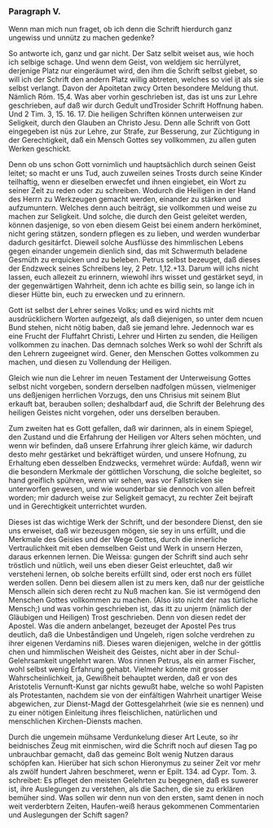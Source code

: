 
<!-- Seite 129 -->

### Paragraph V. 

Wenn man mich nun fraget, ob ich denn<!-- Seite 130 -->
die Schrift hierdurch ganz ungewiss und unnütz 
zu machen gedenke? 

So antworte ich, ganz und gar nicht. Der Satz
selbit weiset aus, wie hoch ich selbige schage. Und wenn
dem Geist, von weldjem sic herrülyret, derjenige Platz
nur eingeräumet wird, den ihm die Schrift selbst giebet,
so will ich der Schrift den andern Platz willig abtreten,
welches so viel ijt als sie selbst verlangt. Davon
der Apoitetan zwcy Orten besondere Meldung thut.
Nämlich Róm. 15,4. Was aber vorhin geschrieben
ist, das ist uns zur Lehre geschrieben, auf daß
wir durch Gedult undTrosider Schrift Hoffnung
haben. Und 2 Tim. 3, 15. 16. 17. Die heiligen
Schriften können unterweisen zur Seligkeit,
durch den Glauben an Christo Jesu. Denn alle
Schrift von Gott eingegeben ist nüs zur Lehre,
zur Strafe, zur Besserung, zur Züchtigung in der
Gerechtigkeit, daß ein Mensch Gottes sey vollkommen,
zu allen guten Werken geschickt.

Denn ob uns schon Gott vornimlich und hauptsächlich
durch seinen Geist leitet; so macht er uns Tud, auch
zuweilen seines Trosts durch seine Kinder teilhaftig,
wenn er dieselben erwecfet und ihnen eingiebet, ein
Wort zu seiner Zeit zu reden oder zu schreiben. Wodurch
die Heiligen in der Hand des Herrn zu Werkzeugen
gemacht werden, einander zu stärken und aufzumuntern.
Welches denn auch beiträgt, sie vollkommen
und weise zu machen zur Seligkeit. Und solche,
die durch den Geist geleitet werden, können dasjenige,
so von eben diesem Geist bei einem andern herköminet,
nicht gering stätzen, sondern pflegen es zu lieben, und
werden wunderbar dadurch gesitárfct. Dieweil solche
Ausflüsse des himmlischen Lebens gegen einander ungemein
dienlich sind, das mit Schwermuth beladene Gesmüth
zu erquicken und zu beleben. Petrus selbst bezeuget,
daß dieses der Endzweck seines Schreibens ley,<!-- Seite 131 -->
2 Petr. 1,12.+13. Darum will ichs nicht lassen,
euch allezeit zu erinnern, wiewohl ihrs wisset und
gestärket seyd, in der gegenwärtigen Wahrheit,
denn ich achte es billig sein, so lange ich in dieser
Hütte bin, euch zu erwecken und zu erinnern.

Gott ist selbst der Lehrer seines Volks; und es wird
nichts mit ausdrücklichern Worten aufgezeigt, als daß
diejenigen, so unter dem ncuen Bund stehen, nicht nötig
baben, daß sie jemand lehre. Jedennoch war
es eine Frucht der Fluffahrt Christi, Lehrer und Hirten
zu senden, die Heiligen vollkommen zu inachen. Das
demnach solches Werk so wohl der Schrift als den Lehrern
zugeeignet wird. Gener, den Menschen Gottes
volkommen zu machen, und diesen zu Vollendung der
Heiligen.

Gleich wie nun die Lehrer im neuen Testament der
Unterweisung Gottes selbst nicht vorgeben, sondern
derselben nadfolgen müssen, vielmeniger uns deßjenigen
herrlichen Vorzugs, den uns Chrisius mit seinem
Blut erkauft bat, berauben sollen; deshalbdarf aud, die
Schrift der Belehrung des heiligen Geistes nicht vorgehen,
oder uns derselben berauben.

Zum zweiten hat es Gott gefallen, daß wir darinnen,
als in einem Spiegel, den Zustand und die Erfahrung
der Heiligen vor Alters sehen möchten, und wenn
wir befinden, daß unsere Erfahrung ihrer gleich käme,
wir dadurch desto mehr gestärket und bekräftiget würden,
und unsere Hofnung, zu Erhaltung eben desselben
Endzwecks, vermehret würde: Aufdaß, wenn wir die
besondern Merkmale der göttlichen Vorschung, die solche
begleitet, so hand greiflich spühren, wenn wir sehen,
was vor Fallstricken sie unterworfen gewesen, und wie
wounderbar sie dennoch von allen  befreit worden; mir
dadurch weise zur Seligkeit gemacyt, zu rechter Zeit
bejiraft und in Gerechtigkeit unterrichtet wurden.

Dieses ist das wichtige Werk der Schrift, und der<!-- Seite 132 -->
besondere Dienst, den sie uns erweiset, daß wir bezeusgen
mögen, sie sey in uns erfüllt, und die Merkmale des 
Geisies und der Wege Gottes, durch die innerliche 
Vertraulichkeit mit eben demselben Geist und Werk in 
unsern Herzen, daraus erkennen lernen. Die Weissa: 
gungen der Schrift sind auch sehr tröstlich und nütlich, 
weil uns eben dieser Geist erleuchtet, daß wir versteheni 
lernen, ob solche bereits erfüllt sind, oder erst noch ers 
füllet werden sollen. Denn bei diesem allen ist zu mers 
ken, daß nur der geistliche Mensch allein sich deren recht 
zu Nuß machen kan. Sie ist vermögend den Menschen 
Gottes vollkommen zu machen. (Also isto nicht der nas 
türliche Mensch;) und was vorhin geschrieben ist, das 
itt zu unjerm (nämlich der Gläubigen und Heiligen) 
Trost geschrieben. Denn von diesen redet der Apostel. 
Was die andern anbelanget, bezeuget der Apostel Pes 
trus deutlich, daß die Unbeståndigen und Ungeleh, 
rigen solche verdrehen zu ihrer eigenen Verdamins 
niß. Dieses waren diejenigen, welche in der göttlis 
chen und himmlischen Weisheit des Geistes, nicht aber 
in der Schul-Gelehrsamkeit ungelehrt waren. Wos 
rinnen Petrus, als ein armer Fischer, wohl selbst wenig 
Erfahrung gehabt. Vielmehr könnte mit grosser 
Wahrscheinlichkeit, ja, Gewißheit behauptet werden,
daß er von des Aristotelis Vernunft-Kunst gar nichts
gewußt habe, welche so wohl Papisten als Protestanten,
nachdem sie von der einfältigen Wahrheit unartiger 
Weise abgewichen, zur Dienst-Magd der Gottesgelahrheit
(wie sie es nennen) und zu einer nötigen
Einleitung ihres fleischlichen, natürlichen und menschlichen
Kirchen-Diensts machen.

Durch die ungemein mühsame Verdunkelung dieser
Art Leute, so ihr beidnisches Zeug mit einmischen, wird
die Schrift noch auf diesen Tag po unbrauchbar gemacht,
daß das gemeinc Bolt wenig Nutzen daraus
schöpfen kan. Hierüber hat sich schon Hieronymus zu<!-- Seite 133 -->
seiner Zeit vor mehr als zwölf hundert Jahren beschmeret,
wenn er Epilt. 134. ad Cypr. Tom. 3. schreibet: 
Es pfleget den meisten Gelehrten zu begegnen, 
daß es suwerer ist, ihre Auslegungen zu verstehen, 
als die Sachen, die sie zu erklären bemüher sind. 
Was sollen wir denn nun von den ersten, samt denen in 
noch weit verderbtern Zeiten, Haufen-weiß heraus 
gekommenen Commentarien und Auslegungen der 
Schift sagen? 